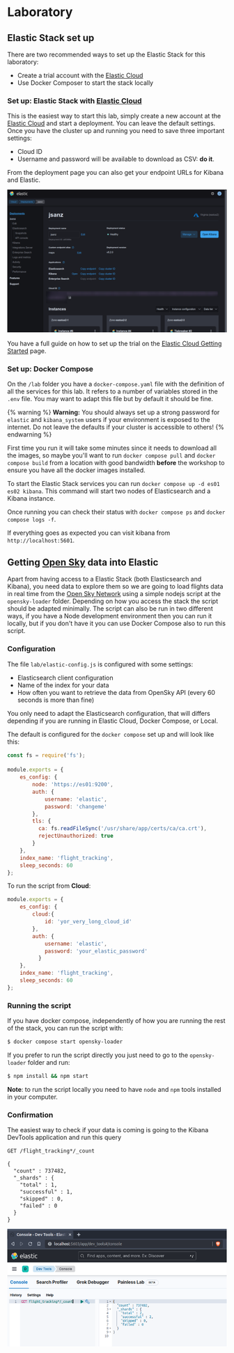 # Laboratory

## Elastic Stack set up

There are two recommended ways to set up the Elastic Stack for this laboratory:

* Create a trial account with the [Elastic Cloud][1]
* Use Docker Composer to start the stack locally

### Set up: Elastic Stack with [Elastic Cloud][1]

This is the easiest way to start this lab, simply create a new account at the [Elastic Cloud][1] and start a deployment. You can leave the default settings. Once you have the cluster up and running you need to save three important settings: 

* Cloud ID
* Username and password will be available to download as CSV: **do it**.

From the deployment page you can also get your endpoint URLs for Kibana and Elastic.

![](images/deployment.png)

You have a full guide on how to set up the trial on the [Elastic Cloud Getting Started][2] page.

### Set up: Docker Compose

On the `/lab` folder you have a `docker-compose.yaml` file with the definition of all the services for this lab. It refers to a number of variables stored in the `.env` file. You may want to adapt this file but by default it should be fine.

{% warning %}
**Warning:** You should always set up a strong password for `elastic` and `kibana_system` users if your environment is exposed to the internet. Do not leave the defaults if your cluster is accessible to others!
{% endwarning %}

First time you run it will take some minutes since it needs to download all the images, so maybe you'll want to run `docker compose pull` and `docker compose build` from a location with good bandwidth **before** the workshop to ensure you have all the docker images installed.

To start the Elastic Stack services you can run `docker compose up -d es01 es02 kibana`. This command will start two nodes of Elasticsearch and a Kibana instance.

Once running you can check their status with `docker compose ps` and `docker compose logs -f`.

If everything goes as expected you can visit kibana from `http://localhost:5601`.

## Getting [Open Sky][3] data into Elastic

Apart from having access to a Elastic Stack (both Elasticsearch and Kibana), you need data to explore them so we are going to load flights data in real time from the [Open Sky Network][3] using a simple nodejs script at the `opensky-loader` folder. Depending on how you access the stack the script should be adapted minimally. The script can also be run in two different ways, if you have a Node development environment then you can run it locally, but if you don't have it you can use Docker Compose also to run this script.

### Configuration

The file `lab/elastic-config.js` is configured with some settings:

* Elasticsearch client configuration
* Name of the index for your data
* How often you want to retrieve the data from OpenSky API (every 60 seconds is more than fine)

You only need to adapt the Elasticsearch configuration, that will differs depending if you are running in Elastic Cloud, Docker Compose, or Local.

The default is configured for the `docker compose` set up and will look like this:

```js
const fs = require('fs');

module.exports = {
    es_config: {
        node: 'https://es01:9200',
        auth: {
            username: 'elastic',
            password: 'changeme'
        },
        tls: {
          ca: fs.readFileSync('/usr/share/app/certs/ca/ca.crt'),
          rejectUnauthorized: true
        }
    },
    index_name: 'flight_tracking',
    sleep_seconds: 60
};
```

To run the script from **Cloud**:

```js
module.exports = {
    es_config: {
        cloud:{
            id: 'yor_very_long_cloud_id'
        },
        auth: {
            username: 'elastic',
            password: 'your_elastic_password'
          }
    },
    index_name: 'flight_tracking',
    sleep_seconds: 60
};
```


### Running the script

If you have docker compose, independently of how you are running the rest of the stack, you can run the script with:

```sh
$ docker compose start opensky-loader
```

If you prefer to run the script directly you just need to go to the `opensky-loader` folder and run:

```sh
$ npm install && npm start
```

**Note**: to run the script locally you need to have `node` and `npm` tools installed in your computer.

### Confirmation

The easiest way to check if your data is coming is going to the Kibana DevTools application and run this query

```
GET /flight_tracking*/_count
```

```
{
  "count" : 737482,
  "_shards" : {
    "total" : 1,
    "successful" : 1,
    "skipped" : 0,
    "failed" : 0
  }
}
```
![](images/kibana-dev-tools.png)



[1]: https://www.elastic.co/cloud/elasticsearch-service/signup
[2]: https://www.elastic.co/guide/en/cloud/current/ec-getting-started.html
[3]: https://opensky-network.org/